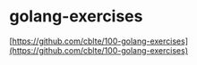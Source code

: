 # golang-exercises

[https://github.com/cblte/100-golang-exercises](https://github.com/cblte/100-golang-exercises)